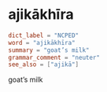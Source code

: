 # ajikākhīra

``` toml
dict_label = "NCPED"
word = "ajikākhīra"
summary = "goat’s milk"
grammar_comment = "neuter"
see_also = ["ajikā"]
```

goat’s milk

